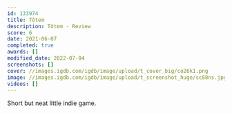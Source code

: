 ```yaml
---
id: 133974
title: Tôtem
description: Tôtem - Review
score: 6
date: 2021-06-07
completed: true
awards: []
modified_date: 2022-07-04
screenshots: []
cover: //images.igdb.com/igdb/image/upload/t_cover_big/co26k1.png
image: //images.igdb.com/igdb/image/upload/t_screenshot_huge/sc88ns.jpg
videos: []
---
```

Short but neat little indie game.